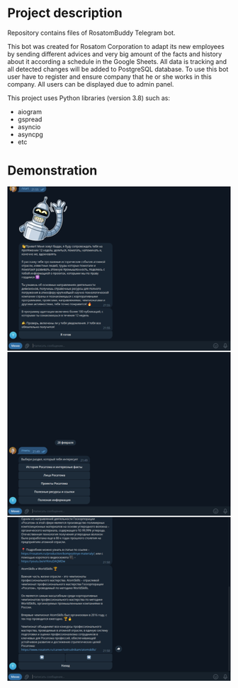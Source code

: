 # Project description
Repository contains files of RosatomBuddy Telegram bot. 

This bot was created for Rosatom Corporation to adapt its new employees by sending different advices and very 
big amount of the facts and history about it according a schedule in the Google Sheets. All data is tracking and all 
detected changes will be added to PostgreSQL database. To use this bot user have to register and ensure 
company that he or she works in this company. All users can be displayed due to admin panel. 

This project uses Python libraries (version 3.8) such as:
+ aiogram
+ gspread
+ asyncio
+ asyncpg
+ etc

# Demonstration
![Alt Text](assets/demonstration_1.png)
![Alt Text](assets/demonstration_2.png)
![Alt Text](assets/demonstration_3.png)